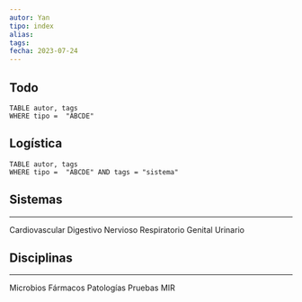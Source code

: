 ```yaml
---
autor: Yan
tipo: index
alias:
tags: 
fecha: 2023-07-24
---
```


## Todo

```dataview
TABLE autor, tags
WHERE tipo =  "ABCDE"
```

## Logística

```dataview
TABLE autor, tags
WHERE tipo =  "ABCDE" AND tags = "sistema"
```


## Sistemas
- - -
Cardiovascular
Digestivo
Nervioso
Respiratorio
Genital
Urinario

## Disciplinas
- - -
Microbios
Fármacos
Patologías
Pruebas
MIR